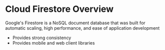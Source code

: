 # Cloud Firestore Overview

Google's Firestore is a NoSQL document database that was built for automatic scaling, high performance, and ease of application development

* Provides strong consistency
* Provides mobile and web client libraries
